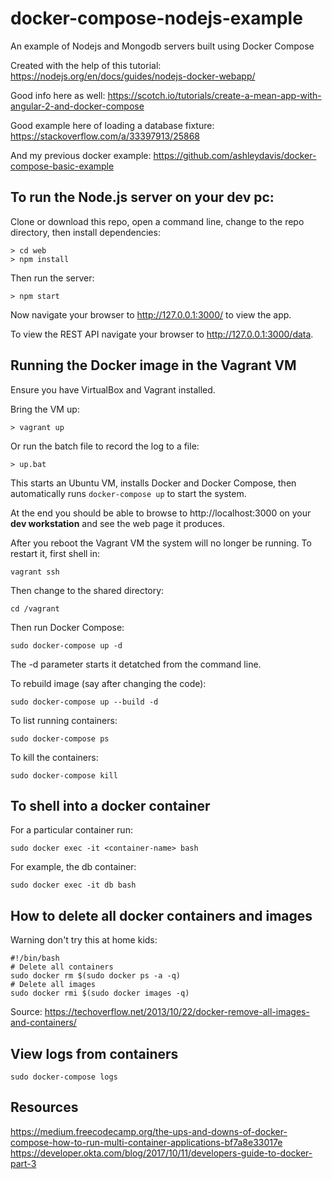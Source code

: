 # docker-compose-nodejs-example

An example of Nodejs and Mongodb servers built using Docker Compose

Created with the help of this tutorial: https://nodejs.org/en/docs/guides/nodejs-docker-webapp/

Good info here as well: https://scotch.io/tutorials/create-a-mean-app-with-angular-2-and-docker-compose

Good example here of loading a database fixture: https://stackoverflow.com/a/33397913/25868

And my previous docker example: https://github.com/ashleydavis/docker-compose-basic-example

## To run the Node.js server on your dev pc:

Clone or download this repo, open a command line, change to the repo directory, then install dependencies:

    > cd web
    > npm install

Then run the server:

    > npm start

Now navigate your browser to http://127.0.0.1:3000/ to view the app.

To view the REST API navigate your browser to http://127.0.0.1:3000/data.

## Running the Docker image in the Vagrant VM

Ensure you have VirtualBox and Vagrant installed.

Bring the VM up:

    > vagrant up

Or run the batch file to record the log to a file:

    > up.bat

This starts an Ubuntu VM, installs Docker and Docker Compose, then automatically runs `docker-compose up` to start the system.

At the end you should be able to browse to http://localhost:3000 on your **dev workstation** and see the web page it produces.

After you reboot the Vagrant VM the system will no longer be running. To restart it, first shell in:

    vagrant ssh

Then change to the shared directory:

    cd /vagrant

Then run Docker Compose:

    sudo docker-compose up -d

The -d parameter starts it detatched from the command line.

To rebuild image (say after changing the code):

    sudo docker-compose up --build -d

To list running containers:

    sudo docker-compose ps

To kill the containers:

    sudo docker-compose kill

## To shell into a docker container

For a particular container run:

    sudo docker exec -it <container-name> bash

For example, the db container:

    sudo docker exec -it db bash

## How to delete all docker containers and images

Warning don't try this at home kids:

    #!/bin/bash
    # Delete all containers
    sudo docker rm $(sudo docker ps -a -q)
    # Delete all images
    sudo docker rmi $(sudo docker images -q)

Source: https://techoverflow.net/2013/10/22/docker-remove-all-images-and-containers/

## View logs from containers

    sudo docker-compose logs

## Resources

https://medium.freecodecamp.org/the-ups-and-downs-of-docker-compose-how-to-run-multi-container-applications-bf7a8e33017e
https://developer.okta.com/blog/2017/10/11/developers-guide-to-docker-part-3

